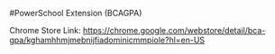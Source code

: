 #PowerSchool Extension (BCAGPA)

Chrome Store Link: https://chrome.google.com/webstore/detail/bca-gpa/kghamhhmjmebnijfiadominicmmpiole?hl=en-US
